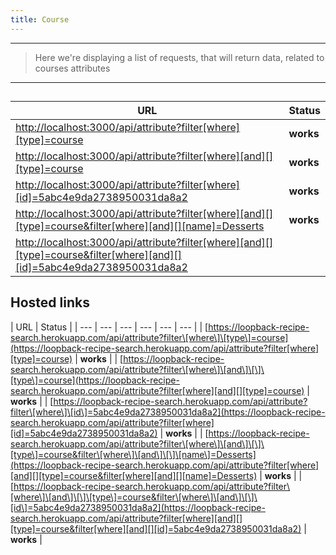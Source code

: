 ```yaml
---
title: Course
---
```

---
 >  Here we're displaying a list of requests, that will return data, related to
  courses attributes
---


##

| URL | Status |
| --- | --- |
| ​[http://localhost:3000/api/attribute?filter\[where\]\[type\]=course](http://localhost:3000/api/attribute?filter[where][type]=course) | **works** |
| ​[http://localhost:3000/api/attribute?filter\[where\]\[and\]\[\]\[type\]=course](http://localhost:3000/api/attribute?filter[where][and][][type]=course) | **works** |
| ​[http://localhost:3000/api/attribute?filter\[where\]\[id\]=5abc4e9da2738950031da8a2](http://localhost:3000/api/attribute?filter[where][id]=5abc4e9da2738950031da8a2) | **works** |
| [http://localhost:3000/api/attribute?filter\[where\]\[and\]\[\]\[type\]=course&filter\[where\]\[and\]\[\]\[name\]=Desserts](http://localhost:3000/api/attribute?filter[where][and][][type]=course&filter[where][and][][name]=Desserts) | **works** |
| [http://localhost:3000/api/attribute?filter\[where\]\[and\]\[\]\[type\]=course&filter\[where\]\[and\]\[\]\[id\]=5abc4e9da2738950031da8a2](http://localhost:3000/api/attribute?filter[where][and][][type]=course&filter[where][and][][id]=5abc4e9da2738950031da8a2) |  |

## Hosted links

| URL | Status |
| --- | --- | --- | --- | --- | --- |
| [https://loopback-recipe-search.herokuapp.com/api/attribute?filter\[where\]\[type\]=course](https://loopback-recipe-search.herokuapp.com/api/attribute?filter[where][type]=course) | **works** |
| ​[https://loopback-recipe-search.herokuapp.com/api/attribute?filter\[where\]\[and\]\[\]\[type\]=course](https://loopback-recipe-search.herokuapp.com/api/attribute?filter[where][and][][type]=course) | **works** |
| ​[https://loopback-recipe-search.herokuapp.com/api/attribute?filter\[where\]\[id\]=5abc4e9da2738950031da8a2](https://loopback-recipe-search.herokuapp.com/api/attribute?filter[where][id]=5abc4e9da2738950031da8a2) | **works** |
| [https://loopback-recipe-search.herokuapp.com/api/attribute?filter\[where\]\[and\]\[\]\[type\]=course&filter\[where\]\[and\]\[\]\[name\]=Desserts](https://loopback-recipe-search.herokuapp.com/api/attribute?filter[where][and][][type]=course&filter[where][and][][name]=Desserts) | **works** |
| [https://loopback-recipe-search.herokuapp.com/api/attribute?filter\[where\]\[and\]\[\]\[type\]=course&filter\[where\]\[and\]\[\]\[id\]=5abc4e9da2738950031da8a2](https://loopback-recipe-search.herokuapp.com/api/attribute?filter[where][and][][type]=course&filter[where][and][][id]=5abc4e9da2738950031da8a2) | **works** |
